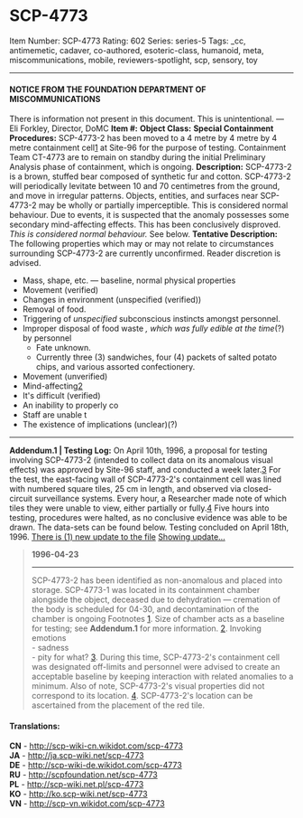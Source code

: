# SCP-4773
Item Number: SCP-4773
Rating: 602
Series: series-5
Tags: _cc, antimemetic, cadaver, co-authored, esoteric-class, humanoid, meta, miscommunications, mobile, reviewers-spotlight, scp, sensory, toy

---

#### NOTICE FROM THE FOUNDATION DEPARTMENT OF MISCOMMUNICATIONS
There is information not present in this document. This is unintentional.
— Eli Forkley, Director, DoMC
**Item #:**
**Object Class:**
**Special Containment Procedures:** SCP-4773-2 has been moved to a 4 metre by 4 metre by 4 metre containment cell[1](javascript:;) at Site-96 for the purpose of testing. Containment Team CT-4773 are to remain on standby during the initial Preliminary Analysis phase of containment, which is ongoing.
**Description:** SCP-4773-2 is a brown, stuffed bear composed of synthetic fur and cotton. SCP-4773-2 will periodically levitate between 10 and 70 centimetres from the ground, and move in irregular patterns. Objects, entities, and surfaces near SCP-4773-2 may be wholly or partially imperceptible. This is considered normal behaviour.
Due to events, it is suspected that the anomaly possesses some secondary mind-affecting effects. This has been conclusively disproved. _This is considered normal behaviour._ See below.
**Tentative Description:** The following properties which may or may not relate to circumstances surrounding SCP-4773-2 are currently unconfirmed. Reader discretion is advised.
  * Mass, shape, etc. — baseline, normal physical properties
  * Movement (verified)
  * Changes in environment (unspecified (verified))
  * Removal of food.
  * Triggering of _unspecified_ subconscious instincts amongst personnel.
  * Improper disposal of food waste _, which was fully edible at the time_(?) by personnel 
    * Fate unknown.
    * Currently three (3) sandwiches, four (4) packets of salted potato chips, and various assorted confectionery.
  * Movement (unverified)
  * Mind-affecting[2](javascript:;)
  * It's difficult (verified)
  * An inability to properly co
  * Staff are unable t
  * The existence of implications (unclear)(?)

* * *
**Addendum.1 | Testing Log:**
On April 10th, 1996, a proposal for testing involving SCP-4773-2 (intended to collect data on its anomalous visual effects) was approved by Site-96 staff, and conducted a week later.[3](javascript:;) For the test, the east-facing wall of SCP-4773-2's containment cell was lined with numbered square tiles, 25 cm in length, and observed via closed-circuit surveillance systems. Every hour, a Researcher made note of which tiles they were unable to view, either partially or fully.[4](javascript:;) Five hours into testing, procedures were halted, as no conclusive evidence was able to be drawn. The data-sets can be found below.
Testing concluded on April 18th, 1996.
[There is (1) new update to the file](javascript:;)
[Showing update...](javascript:;)
> **1996-04-23**
> * * *
> SCP-4773-2 has been identified as non-anomalous and placed into storage. SCP-4773-1 was located in its containment chamber alongside the object, deceased due to dehydration — cremation of the body is scheduled for 04-30, and decontamination of the chamber is ongoing
Footnotes
[1](javascript:;). Size of chamber acts as a baseline for testing; see **Addendum.1** for more information.
[2](javascript:;). Invoking emotions  
\- sadness  
\- pity for what?
[3](javascript:;). During this time, SCP-4773-2's containment cell was designated off-limits and personnel were advised to create an acceptable baseline by keeping interaction with related anomalies to a minimum. Also of note, SCP-4773-2's visual properties did not correspond to its location.
[4](javascript:;). SCP-4773-2's location can be ascertained from the placement of the red tile.
#### Translations:
**CN** \- <http://scp-wiki-cn.wikidot.com/scp-4773>  
**JA** \- <http://ja.scp-wiki.net/scp-4773>  
**DE** \- <http://scp-wiki-de.wikidot.com/scp-4773>  
**RU** \- <http://scpfoundation.net/scp-4773>  
**PL** \- <http://scp-wiki.net.pl/scp-4773>  
**KO** \- <http://ko.scp-wiki.net/scp-4773>  
**VN** \- <http://scp-vn.wikidot.com/scp-4773>